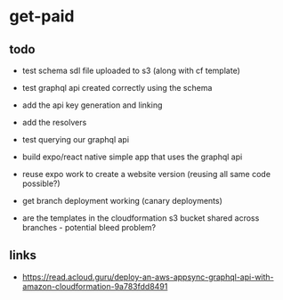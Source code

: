 # get-paid

## todo

 * test schema sdl file uploaded to s3 (along with cf template)
 * test graphql api created correctly using the schema
 * add the api key generation and linking
 * add the resolvers
 * test querying our graphql api

 * build expo/react native simple app that uses the graphql api
 * reuse expo work to create a website version (reusing all same code possible?)

 * get branch deployment working (canary deployments)
 * are the templates in the cloudformation s3 bucket shared across branches - potential bleed problem?

## links

 * https://read.acloud.guru/deploy-an-aws-appsync-graphql-api-with-amazon-cloudformation-9a783fdd8491
